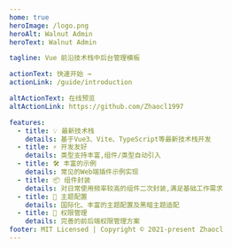 ```yaml
---
home: true
heroImage: /logo.png
heroAlt: Walnut Admin
heroText: Walnut Admin

tagline: Vue 前沿技术栈中后台管理模板

actionText: 快速开始 →
actionLink: /guide/introduction

altActionText: 在线预览
altActionLink: https://github.com/Zhaocl1997

features:
  - title: 💡 最新技术栈
    details: 基于Vue3、Vite、TypeScript等最新技术栈开发
  - title: ⚡️ 开发友好
    details: 类型支持丰富,组件/类型自动引入
  - title: 🛠️ 丰富的示例
    details: 常见的Web端插件示例实现
  - title: 📦 组件封装
    details: 对日常使用频率较高的组件二次封装,满足基础工作需求
  - title: 🔩 主题配置
    details: 国际化、丰富的主题配置及黑暗主题适配
  - title: 🔑 权限管理
    details: 完善的前后端权限管理方案
footer: MIT Licensed | Copyright © 2021-present Zhaocl
---
```

